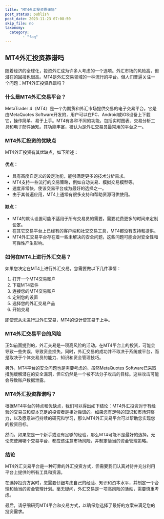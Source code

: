 ```yaml
---
title: "MT4外汇投资靠谱吗"
post_status: publish
post_date: 2023-11-23 07:08:50
skip_file: no
taxonomy:
  category:
        - "faq"
---
```


## MT4外汇投资靠谱吗

随着经济的全球化，投资外汇成为许多人考虑的一个选项。外汇市场的风险高，但潜在的回报也很高。MT4是外汇交易领域的一种流行的平台。但人们普遍关注一个问题：MT4外汇投资靠谱吗？

### 什么是MT4外汇交易平台？

MetaTrader 4（MT4）是一个为期货和外汇市场提供交易的电子交易平台。它是由MetaQuotes Software开发的，用户可以在PC、Android或iOS设备上下载它，操作简单、易于上手。MT4有各种不同的功能，包括实时图表、交易分析工具和电子邮件通知。其功能丰富，被认为是外汇交易员最常用的平台之一。

### MT4外汇投资的优缺点

MT4外汇投资有其优缺点，如下所述：

#### 优点：

- 具有高度自定义的设定功能，能够满足更多的技术分析需求。
- MT4支持一些流行的交易策略，例如自动交易、模拟交易模型等。
- 速度非常快，使该交易平台成为最好的选择之一。
- 由于其普遍应用，MT4上通常有很多支持和帮助资源可供使用。

#### 缺点：

- MT4的默认设置可能不适用于所有交易员的需要，需要花费更多的时间来定制设定。
- 在其它交易平台上已经有的客户端和社交交易工具，MT4都没有支持和提供。
- MT4外汇交易平台存在着一些未解决的安全问题，这些问题可能会对安全性和可靠性产生影响。

### 如何在MT4上进行外汇交易？

如果您决定在MT4上进行外汇交易，您需要做以下几件事情：

1. 打开一个MT4交易账户
2. 下载MT4软件
3. 连接您的MT4交易账户
4. 定制您的设置
5. 选择您的外汇交易产品
6. 开始交易

即使您从未进行过外汇交易，MT4的设计使其易于上手。

### MT4外汇交易平台的风险

正如前面提到的，外汇交易是一项高风险的活动。在MT4平台上的投资，可能会导致一些失误，导致资金损失。同时，外汇交易的成功并不取决于系统或平台，而是取决于个体交易员的能力、知识和资金管理技巧。

另外，MT4平台的安全问题也是需要考虑的。虽然MetaQuotes Software已采取措施缓解潜在的安全漏洞，但它仍然是一个被不法分子攻击的目标。这些攻击可能会导致账户数据泄露。

### MT4外汇投资靠谱吗？

根据MT4平台的特点和优缺点，我们可以得出如下结论：MT4外汇投资对于有经验的交易员和资本充足的投资者是相对靠谱的。如果您有足够的知识和市场洞察力，以及愿意进行持续的研究和学习，那么MT4外汇交易平台可以帮助您实现您的投资目标。

然而，如果您是一个新手或没有足够的经验，那么MT4可能不是最好的选择。无论您使用哪个交易平台，都应该注意市场风险，并制定恰当的资金管理策略。

### 结论

MT4外汇交易平台是一种可靠的外汇投资方式，但需要我们认真对待并充分利用平台上提供的所有工具和资源。

在选择投资方案时，您需要仔细考虑自己的经验、知识和资本水平，并制定一个合理和恰当的资金管理计划。毫无疑问，外汇交易是一项高风险的活动，需要慎重考虑。

最后，请仔细研究MT4平台和交易方式，以确保您选择了最好的方案来满足您的投资需求。

